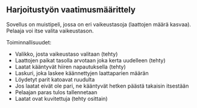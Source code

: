 ## Harjoitustyön vaatimusmäärittely

Sovellus on muistipeli, jossa on eri vaikeustasoja (laattojen määrä kasvaa). Pelaaja voi itse valita vaikeustason. 

Toiminnallisuudet:
- Valikko, josta vaikeustaso valitaan (tehty)
- Laattojen paikat tasolla arvotaan joka kerta uudelleen (tehty)
- Laatat kääntyvät hiiren napautuksella (tehty)
- Laskuri, joka laskee käännettyjen laattaparien määrän
- Löydetyt parit katoavat ruudulta
- Jos laatat eivät ole pari, ne kääntyvät hetken päästä takaisin itsestään
- Pelaajan paras tulos tallennetaan
- Laatat ovat kuvitettuja (tehty osittain)
